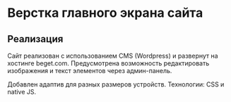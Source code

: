 # Верстка главного экрана сайта


## Реализация

Сайт реализован с использованием CMS (Wordpress) и развернут на хостинге beget.com. Предусмотрена возможность редактировать изображения и текст элементов через админ-панель.

Добавлен адаптив для разных размеров устройств. Технологии: CSS и native JS. 
